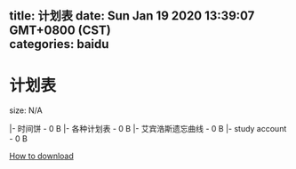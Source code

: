 
title: 计划表
date: Sun Jan 19 2020 13:39:07 GMT+0800 (CST)    
categories: baidu
---

# 计划表
size: N/A
 
 
|- 时间饼 - 0 B
|- 各种计划表 - 0 B
|- 艾宾浩斯遗忘曲线 - 0 B
|- study account - 0 B

[How to download](https://bpcam.bemobtrk.com/go/2ceec3aa-1ca2-46d6-b9ff-aaa5c184517c?jno=3869)